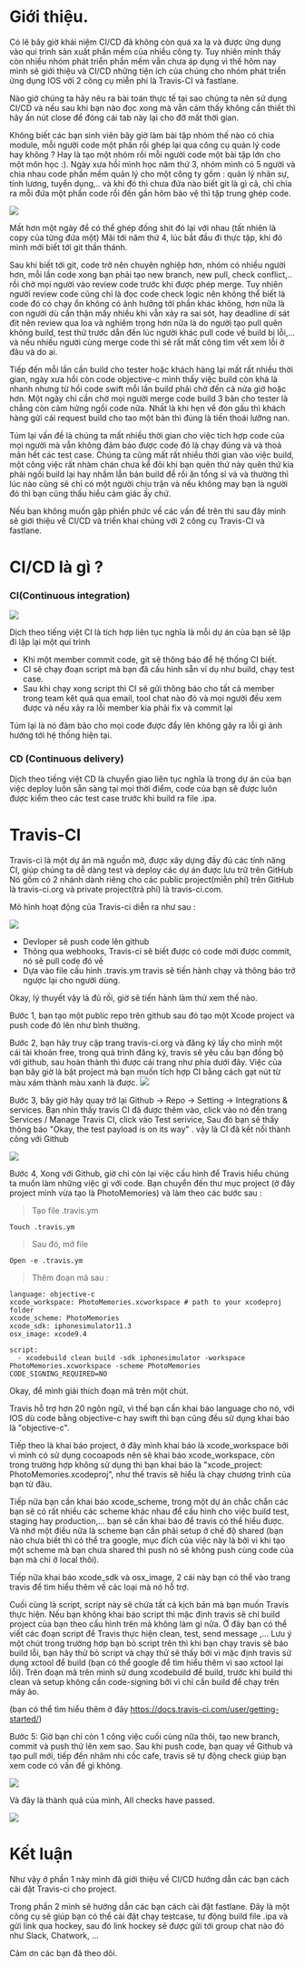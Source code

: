 # Giới thiệu.

Có lẽ bây giờ khái niệm CI/CD đã không còn quá xa lạ và được ứng dụng vào qui trình sản xuất phần mềm của nhiều công ty. Tuy nhiên mình thấy còn nhiều nhóm phát triển phần mềm vẫn chưa áp dụng vì thế hôm nay mình sẽ giới thiệu và CI/CD những tiện ích của chúng cho nhóm phát triển ứng dụng IOS với 2 công cụ miễn phí là Travis-CI và fastlane.

Nào giờ chúng ta hãy nêu ra bài toán thực tế tại sao chúng ta nên sử dụng CI/CD và nếu sau khi bạn nào đọc xong mà vẫn cảm thấy không cần thiết thì hãy ấn nút close để đóng cái tab này lại cho đỡ mất thời gian.


Không biết các bạn sinh viên bây giờ làm bài tập nhóm thế nào có chia module, mỗi người code một phần rồi ghép lại qua công cụ quản lý code hay không ? Hay là tạo một nhóm rồi mỗi người code một bài tập lớn cho một môn học :). Ngày xưa hồi mình học năm thứ 3, nhóm mình có 5 người và chia nhau code phần mềm quản lý cho một công ty gồm : quản lý nhân sự, tính lương, tuyển dụng,.. và khi đó thì chưa đứa nào biết git là gì cả, chỉ chia ra mỗi đứa một phần code rồi đến gần hôm bảo vệ thì tập trung ghép code.

![](https://images.viblo.asia/050c0fcd-0ae2-41af-993a-de20eaf4178c.jpg)

Mất hơn một ngày để có thể ghép đống shit đó lại với nhau (tất nhiên là copy của từng đứa một) Mãi tới năm thứ 4, lúc bắt đầu đi thực tập, khi đó mình mới biết tới git thần thánh.

Sau khi biết tới git, code trở nên chuyên nghiệp hơn, nhóm có nhiều người hơn, mỗi lần code xong bạn phải tạo new branch, new pull, check conflict,.. rồi chờ mọi người vào review code trước khi được phép merge. Tuy nhiên người review code cũng chỉ là đọc code check logic nên không thể biết là code đó có chạy ổn không có ảnh hưởng tới phần khác không, hơn nữa là con người dù cẩn thận mấy nhiều khi vẫn xảy ra sai sót, hay deadline dí sát đít nên review qua loa và nghiêm trọng hơn nữa là do người tạo pull quên không build, test thử trước dẫn đến lúc người khác pull code về build bị lỗi,... và nếu nhiều người cùng merge code thì sẽ rất mất công tìm vết xem lỗi ở đâu và do ai.

Tiếp đến mỗi lần cần build cho tester hoặc khách hàng lại mất rất nhiều thời gian, ngày xưa hồi còn code objective-c mình thấy việc build còn khá là nhanh nhưng từ hồi code swift mỗi lần build phải chờ đến cả nửa giờ hoặc hơn. Một ngày chỉ cần chờ mọi người merge code build 3 bản cho tester là chẳng còn cảm hứng ngồi code nữa. Nhất là khi hẹn về đón gấu thì khách hàng gửi cái request build cho tao một bản thì đúng là tiến thoái lưỡng nan.


Túm lại vấn đề là chúng ta mất nhiều thời gian cho việc tích hợp code của mọi người mà vẫn không đảm bảo được code đó là chạy đúng và và thoả mãn hết các test case. Chúng ta cũng mất rất nhiều thời gian vào việc build, một công việc rất nhàm chán chưa kể đôi khi bạn quên thứ này quên thứ kia phải ngồi build lại hay nhầm lẫn bản build để rồi ăn tổng sỉ vả và thường thì lúc nào cũng sẽ chỉ có một người chịu trận và nếu không may bạn là người đó thì bạn cũng thấu hiểu cảm giác ấy chứ.

Nếu bạn không muốn gặp phiền phức về các vấn đề trên thì sau đây mình sẽ giới thiệu về CI/CD và triển khai chúng với 2 công cụ Travis-CI và fastlane.

# CI/CD là gì ?

### CI(Continuous integration)

![](https://images.viblo.asia/1c6d3d86-6ce8-4706-8793-53d661b911b0.png)

Dịch theo tiếng việt CI là tích hợp liên tục nghĩa là mỗi dự án của bạn sẽ lặp đi lặp lại một qui trình 

- Khi một member commit code, git sẽ thông báo để hệ thống CI biết.
- CI sẽ chạy đoạn script mà bạn đã cấu hình sẵn ví dụ như build, chạy test case.
- Sau khi chạy xong script thì CI sẽ gửi thông báo cho tất cả member trong team kêt quả qua email, tool chat nào đó và mọi người đều xem được và nếu xảy ra lỗi member kia phải fix và commit lại

Túm lại là nó đảm bảo cho mọi code được đẩy lên không gây ra lỗi gì ảnh hưởng tới hệ thống hiện tại.

### CD (Continuous delivery)


Dịch theo tiếng việt CD là chuyển giao liên tục nghĩa là trong dự án của bạn việc deploy luôn sẵn sàng tại mọi thời điểm, code của bạn sẽ được luôn được kiểm theo các test case trước khi build ra file .ipa.

# Travis-CI

Travis-ci là một dự án mã nguồn mở, được xây dựng đầy đủ các tính năng CI, giúp chúng ta dễ dàng test và deploy các dự án được lưu trữ trên GitHub
Nó gồm có 2 nhánh dành riêng cho các public project(miễn phí) trên GitHub là travis-ci.org và private project(trả phí) là travis-ci.com.

Mô hình hoạt động của Travis-ci diễn ra như sau :

![](https://images.viblo.asia/73bd7ca9-e22f-4d0d-9681-0ad219f748be.png)

- Devloper sẽ push code lên github
- Thông qua webhooks, Travis-ci sẽ biết được có code mới được commit, nó sẽ pull code đó về
- Dựa vào file cấu hình .travis.ym travis sẽ tiến hành chạy và thông báo trở ngược lại cho người dùng.


Okay, lý thuyết vậy là đủ rồi, giờ sẽ tiến hành làm thử xem thế nào.


Bước 1, bạn tạo một public repo trên github sau đó tạo một Xcode project và push code đó lên như bình thường.

Bước 2, bạn hãy truy cập trang travis-ci.org và đăng ký lấy cho mình một cái tài khoản free, trong quá trình đăng ký, travis sẽ yêu cầu bạn đồng bộ với github, sau hoàn thành thì được cái trang như phía dưới đây. Việc của bạn bây giờ là bật project mà bạn muốn tích hợp CI bằng cách gạt nút từ màu xám thành màu xanh là được.
![](https://images.viblo.asia/f5becf62-f47d-4d85-83d7-71a13c47e80a.png)

Bước 3, bây giờ hãy quay trở lại Github -> Repo -> Setting -> Integrations & services. Bạn nhìn thấy travis CI đã được thêm vào, click vào nó đến trang Services / Manage Travis CI, click vào Test serivice, Sau đó bạn sẽ thấy thông báo "Okay, the test payload is on its way" . vậy là CI đã kết nối thành công với Github

![](https://images.viblo.asia/6b29a77e-a001-4cf5-b0eb-bd3a5b9d0293.png)

Bước 4, Xong với Github, giờ chỉ còn lại việc cấu hình để Travis hiểu chúng ta muốn làm những việc gì với code. Bạn chuyển đến thư mục project (ở đây project mình vừa tạo là PhotoMemories) và làm theo các bước sau : 


> Tạo file .travis.ym

```
Touch .travis.ym
```

> Sau đó, mở file 
```
Open -e .travis.ym
```

> Thêm đoạn mã sau : 

```
language: objective-c
xcode_workspace: PhotoMemories.xcworkspace # path to your xcodeproj folder
xcode_scheme: PhotoMemories
xcode_sdk: iphonesimulator11.3
osx_image: xcode9.4

script:
  - xcodebuild clean build -sdk iphonesimulator -workspace PhotoMemories.xcworkspace -scheme PhotoMemories CODE_SIGNING_REQUIRED=NO
```

Okay, để mình giải thích đoạn mã trên một chút.

Travis hỗ trợ hơn 20 ngôn ngữ, vì thế bạn cần khai báo language cho nó, với IOS dù code bằng objective-c hay swift thì bạn cũng đều sử dụng khai báo là "objective-c".


Tiếp theo là khai báo project, ở đây mình khai báo là xcode_workspace bởi vì mình có sử dụng cocoapods nên sẽ khai báo xcode_workspace, còn trong trường hợp không sử dụng thì bạn khai báo là "xcode_project: PhotoMemories.xcodeproj", như thế travis sẽ hiểu là chạy chương trình của bạn từ đâu.


Tiếp nữa bạn cần khai báo xcode_scheme, trong một dự án chắc chắn các bạn sẽ có rất nhiều các scheme khác nhau để cấu hình cho việc build test, staging hay production,... bạn sẽ cần khai báo để travis có thể hiểu được. Và nhớ một điều nữa là scheme bạn cần phải setup ở chế độ shared (bạn nào chưa biết thì có thể tra google, mục đích của việc này là bởi vì khi tạo một scheme mà bạn chưa shared thì push nó sẽ không push cùng code của bạn mà chỉ ở local thôi).

Tiếp nữa khai báo xcode_sdk và osx_image, 2 cái này bạn có thể vào trang travis để tìm hiểu thêm về các loại mà nó hỗ trợ.

Cuối cùng là script, script này sẽ chứa tất cả kịch bản mà bạn muốn Travis thực hiện. Nếu bạn không khai báo script thì mặc định travis sẽ chỉ build project của bạn theo cấu hình trên mà không làm gì nữa. Ở đây bạn có thể viết các đoạn script để Travis thực hiện clean, test, send message ,...
Lưu ý một chút trong trường hơp bạn bỏ script trên thì khi bạn chạy travis sẽ báo build lỗi, bạn hãy thử bỏ script và chạy thử sẽ thấy bởi vì mặc định travis sử dụng xctool để build (bạn có thể google để tìm hiểu thêm vì sao xctool lại lỗi). Trên đoạn mã trên mình sử dung xcodebuild để build, trước khi build thì clean và setup không cần code-signing bởi vì chỉ cần build để chạy trên máy ảo.

(bạn có thể tìm hiểu thêm ở đây https://docs.travis-ci.com/user/getting-started/)

Bước 5: Giờ bạn chỉ còn 1 công việc cuối cùng nữa thôi, tạo new branch, commit và push thử lên xem sao.
Sau khi push code, bạn quay về Github và tạo pull mới, tiếp đến nhâm nhi cốc cafe, travis sẽ tự động check giúp bạn xem code có vấn đề gì không.

![](https://images.viblo.asia/9ebc2275-4dd0-413b-a0f7-bffa37709872.png)


Và đây là thành quả của mình, All checks have passed.

![](https://images.viblo.asia/5ede53ef-6904-4131-9f2b-6c4b802f5086.png)


# Kết luận

Như vậy ở phần 1 này mình đã giới thiệu về CI/CD hướng dẫn các bạn cách cài đặt Travis-ci cho project. 

Trong phần 2 mình sẽ hướng dẫn các bạn cách cài đặt fastlane. Đây là một công cụ sẽ giúp bạn có thể cài đặt chạy testcase, tự động build file .ipa và gửi link qua hockey, sau đó link hockey sẽ được gửi tới group chat nào đó như Slack, Chatwork, ...

Cảm ơn các bạn đã theo dõi.
